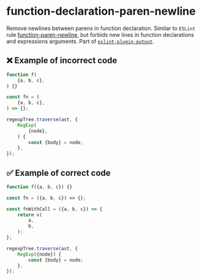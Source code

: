 # function-declaration-paren-newline

Remove newlines between parens in function declaration. Similar to `ESLint` rule [function-paren-newline](https://eslint.org/docs/rules/function-declaration-paren-newline), but forbids new lines in function declarations and expressions arguments.
Part of [`eslint-plugin-putout`](https://github.com/coderaiser/putout/tree/master/packages/eslint-plugin-putout#rules).

## ❌ Example of incorrect code

```js
function f(
    {a, b, c},
) {}

const fn = (
    {a, b, c},
) => {};

regexpTree.traverse(ast, {
    RegExp(
        {node},
    ) {
        const {body} = node;
    },
});
```

## ✅ Example of correct code

```js
function f({a, b, c}) {}

const fn = ({a, b, c}) => {};

const fnWithCall = ({a, b, c}) => {
    return x(
        a,
        b,
    );
};

regexpTree.traverse(ast, {
    RegExp({node}) {
        const {body} = node;
    },
});
```
